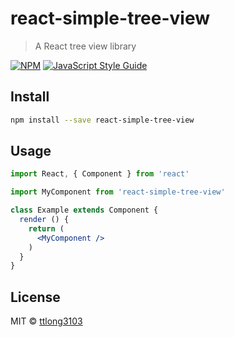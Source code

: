 # react-simple-tree-view

> A React tree view library

[![NPM](https://img.shields.io/npm/v/react-simple-tree-view.svg)](https://www.npmjs.com/package/react-simple-tree-view) [![JavaScript Style Guide](https://img.shields.io/badge/code_style-standard-brightgreen.svg)](https://standardjs.com)

## Install

```bash
npm install --save react-simple-tree-view
```

## Usage

```jsx
import React, { Component } from 'react'

import MyComponent from 'react-simple-tree-view'

class Example extends Component {
  render () {
    return (
      <MyComponent />
    )
  }
}
```

## License

MIT © [ttlong3103](https://github.com/ttlong3103)
